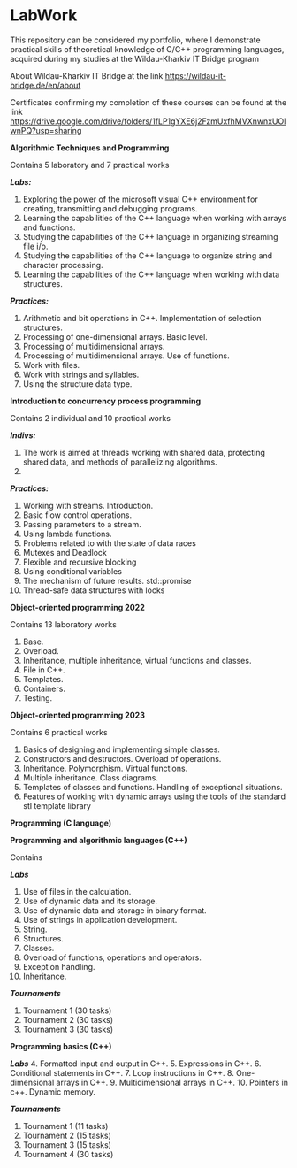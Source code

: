# LabWork
This repository can be considered my portfolio, 
where I demonstrate practical skills of theoretical knowledge of C/C++ programming languages, 
acquired during my studies at the Wildau-Kharkiv IT Bridge program

About Wildau-Kharkiv IT Bridge at the link https://wildau-it-bridge.de/en/about

Certificates confirming my completion of these courses can be found at the link
https://drive.google.com/drive/folders/1fLP1gYXE6j2FzmUxfhMVXnwnxUOlwnPQ?usp=sharing

**Algorithmic Techniques and Programming**

Contains 5 laboratory and 7 practical works

***Labs:***
1. Exploring the power of the microsoft visual C++ environment for creating, transmitting and debugging programs.
2. Learning the capabilities of the C++ language when working with arrays and functions.
3. Studying the capabilities of the C++ language in organizing streaming file i/o.
4. Studying the capabilities of the C++ language to organize string and character processing.
5. Learning the capabilities of the C++ language when working with data structures.

***Practices:***
1. Arithmetic and bit operations in C++. Implementation of selection structures.
2. Processing of one-dimensional arrays. Basic level.
3. Processing of multidimensional arrays.
4. Processing of multidimensional arrays. Use of functions.
5. Work with files.
6. Work with strings and syllables.
7. Using the structure data type.

**Introduction to concurrency process programming**

Сontains 2 individual and 10 practical works

***Indivs:***
1. The work is aimed at threads working with shared data, protecting shared data, and methods of parallelizing algorithms.
2. 

***Practices:***
1. Working with streams. Introduction.
2. Basic flow control operations.
3. Passing parameters to a stream.
4. Using lambda functions.
5. Problems related to with the state of data races
6. Mutexes and Deadlock
7. Flexible and recursive blocking
8. Using conditional variables
9. The mechanism of future results. std::promise
10. Thread-safe data structures with locks

**Object-oriented programming 2022**

Contains 13 laboratory works
1. Base.
2. Overload.
3. Inheritance, multiple inheritance, virtual functions and classes.
7. File in C++.
8. Templates.
9. Containers.
10. Testing.

**Object-oriented programming 2023**

Contains 6 practical works
1. Basics of designing and implementing simple classes.
2. Constructors and destructors. Overload of operations.
3. Inheritance. Polymorphism. Virtual functions.
4. Multiple inheritance. Class diagrams.
5. Templates of classes and functions. Handling of exceptional situations.
6. Features of working with dynamic arrays using the tools of the standard stl template library

**Programming (C language)**

**Programming and algorithmic languages (C++)**

Contains

***Labs***
1. Use of files in the calculation.
2. Use of dynamic data and its storage.
3. Use of dynamic data and storage in binary format.
4. Use of strings in application development.
5. String.
6. Structures.
7. Classes.
8. Overload of functions, operations and operators.
9. Exception handling.
10. Inheritance.

***Tournaments***
1. Tournament 1 (30 tasks)
2. Tournament 2 (30 tasks)
3. Tournament 3 (30 tasks)

**Programming basics (C++)**

***Labs***
4. Formatted input and output in C++.
5. Expressions in C++.
6. Conditional statements in C++.
7. Loop instructions in C++.
8. One-dimensional arrays in C++.
9. Multidimensional arrays in C++.
10. Pointers in c++. Dynamic memory.

***Tournaments***
1. Tournament 1 (11 tasks)
2. Tournament 2 (15 tasks)
3. Tournament 3 (15 tasks)
4. Tournament 4 (30 tasks)
